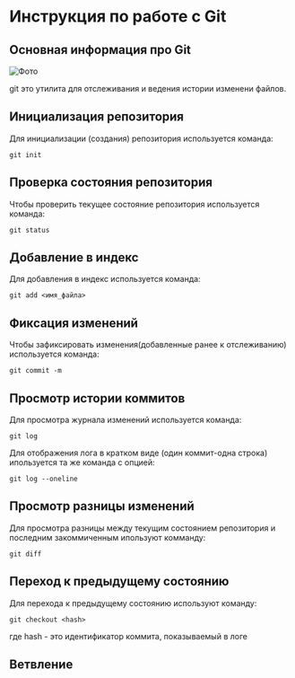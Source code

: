 # **Инструкция по работе с Git**

## Основная информация про Git

![Фото](sia.jpg)


 git это утилита для отслеживания и ведения истории изменени файлов.


## Инициализация репозитория

Для инициализации (создания) репозитория используется команда:

    git init

## Проверка состояния репозитория

Чтобы проверить текущее состояние репозитория используется команда:

    git status

## Добавление в индекс 

Для добавления в индекс используется команда:

    git add <имя_файла>

## Фиксация изменений

Чтобы зафиксировать изменения(добавленные ранее к отслеживанию) используется команда:

    git commit -m

## Просмотр истории коммитов

Для просмотра журнала изменений используется команда:

    git log

Для отображения лога в кратком виде (один коммит-одна строка) ипользуется та же команда с опцией:

    git log --oneline
## Просмотр разницы изменений

Для просмотра разницы между текущим состоянием репозитория и последним закоммиченным ипользуют комманду:

    git diff


## Переход к предыдущему состоянию

Для перехода к предыдущему состоянию используют команду:

    git checkout <hash>

где hash - это идентификатор коммита, показываемый в логе   
## Ветвление 